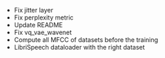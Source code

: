 * Fix jitter layer
* Fix perplexity metric
* Update README
* Fix vq_vae_wavenet
* Compute all MFCC of datasets before the training
* LibriSpeech dataloader with the right dataset